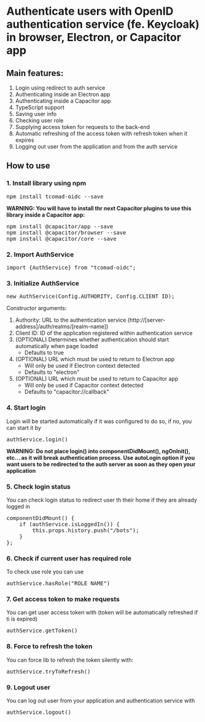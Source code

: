 # Authenticate users with OpenID authentication service (fe. Keycloak) in browser, Electron, or Capacitor app

## Main features:
1. Login using redirect to auth service
2. Authenticating inside an Electron app
3. Authenticating inside a Capacitor app
4. TypeScript support
5. Saving user info
6. Checking user role
7. Supplying access token for requests to the back-end
8. Automatic refreshing of the access token with refresh token when it expires
9. Logging out user from the application and from the auth service

## How to use
### 1. Install library using npm

<pre>npm install tcomad-oidc --save</pre>

**WARNING: You will have to install thr next Capacitor plugins
to use this library inside a Capacitor app:**

<pre>
npm install @capacitor/app --save
npm install @capacitor/browser --save
npm install @capacitor/core --save
</pre>

### 2. Import AuthService

<pre>import {AuthService} from "tcomad-oidc";</pre>

### 3. Initialize AuthService

<pre>new AuthService(Config.AUTHORITY, Config.CLIENT_ID);</pre>

Constructor arguments:
1. Authority: URL to the authentication service (http://[server-address]/auth/realms/[realm-name])
2. Client ID: ID of the application registered within authentication service
3. (OPTIONAL) Determines whether authentication should start automatically when page loaded
    * Defaults to true
4. (OPTIONAL) URL which must be used to return to Electron app
    * Will only be used if Electron context detected
    * Defaults to "electron"
5. (OPTIONAL) URL which must be used to return to Capacitor app
    * Will only be used if Capacitor context detected
    * Defaults to "capacitor://callback"


### 4. Start login
Login will be started automatically if it was configured to do so, if no, you can start
it by
<pre>authService.login()</pre>

**WARNING: Do not place login() into componentDidMount(), ngOnInit(), etc... as it will break authentication process.
Use autoLogin option if you want users to be redirected to the auth server as soon as they open your application**

### 5. Check login status
You can check login status to redirect user th their home if they are already logged in

<pre>
componentDidMount() {
    if (authService.isLoggedIn()) {
        this.props.history.push("/bots");
    }
};
</pre>

### 6. Check if current user has required role
To check use role you can use
<pre>authService.hasRole("ROLE_NAME")</pre>

### 7. Get access token to make requests
You can get user access token with (token will be automatically refreshed if ti is expired)
<pre>authService.getToken()</pre>

### 8. Force to refresh the token
You can force lib to refresh the token silently with:
<pre>authService.tryToRefresh()</pre>

### 9. Logout user
You can log out user from your application and authentication service with
<pre>authService.logout()</pre>